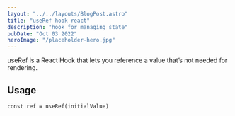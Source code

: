 ```yaml
---
layout: "../../layouts/BlogPost.astro"
title: "useRef hook react"
description: "hook for managing state"
pubDate: "Oct 03 2022"
heroImage: "/placeholder-hero.jpg"
---
```


useRef is a React Hook that lets you reference a value that’s not needed for rendering.

## Usage

`const ref = useRef(initialValue)`
